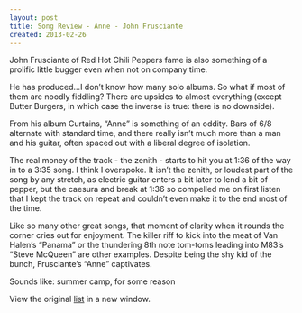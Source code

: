 ```yaml
---
layout: post
title: Song Review - Anne - John Frusciante
created: 2013-02-26
---
```


John Frusciante of Red Hot Chili Peppers fame is also something of a
prolific little bugger even when not on company time.

He has produced…I don’t know how many solo albums. So what if most of
them are noodly fiddling? There are upsides to almost everything (except
Butter Burgers, in which case the inverse is true: there is no
downside).

From his album Curtains, “Anne” is something of an oddity. Bars of 6/8
alternate with standard time, and there really isn’t much more than a
man and his guitar, often spaced out with a liberal degree of isolation.

The real money of the track - the zenith - starts to hit you at 1:36 of
the way in to a 3:35 song. I think I overspoke. It isn’t the zenith, or
loudest part of the song by any stretch, as electric guitar enters a bit
later to lend a bit of pepper, but the caesura and break at 1:36 so
compelled me on first listen that I kept the track on repeat and
couldn’t even make it to the end most of the time.

Like so many other great songs, that moment of clarity when it rounds
the corner cries out for enjoyment. The killer riff to kick into the
meat of Van Halen’s “Panama” or the thundering 8th note tom-toms leading
into M83’s “Steve McQueen” are other examples. Despite being the shy kid
of the bunch, Frusciante’s “Anne” captivates.

Sounds like: summer camp, for some reason

View the original
[list](https://docs.google.com/spreadsheet/pub?key=0ArDppihwaWa6dFdaeV9pOXNTeERqbWVFTFp5bWFuNmc&output=html) in a
new window.

